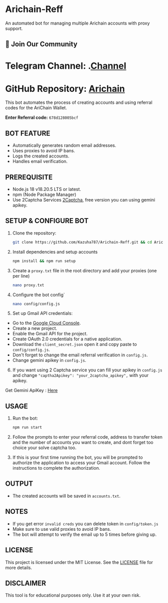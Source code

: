 # Arichain-Reff

An automated bot for managing multiple Arichain accounts with proxy support.

## 📢 Join Our Community

# Telegram Channel: .[Channel](https://t.me/Offical_Im_kazuha)
# GitHub Repository: [Arichain](https://github.com/Kazuha787/Arichain-Reff.git)

This bot automates the process of creating accounts and using referral codes for the AriChain Wallet.

**Enter Referral code:** `678d128005bcf`

## BOT FEATURE

- Automatically generates random email addresses.
- Uses proxies to avoid IP bans.
- Logs the created accounts.
- Handles email verification.

## PREREQUISITE

- Node.js 18 v18.20.5 LTS or latest.
- npm (Node Package Manager)
- Use 2Captcha Services [2Captcha](https://2captcha.com/), free version you can using gemini apikey.

## SETUP & CONFIGURE BOT

1. Clone the repository:

   ```sh
   git clone https://github.com/Kazuha787/Arichain-Reff.git && cd Arichain-Ref
   ```

2. Install dependencies and setup accounts

   ```sh
   npm install && npm run setup
   ```

3. Create a `proxy.txt` file in the root directory and add your proxies (one per line)
   ```sh
   nano proxy.txt
   ```

4. Configure the bot config`
   ```sh
   nano config/config.js
   ```

6. Set up Gmail API credentials:

- Go to the [Google Cloud Console](https://console.developers.google.com/).
- Create a new project.
- Enable the Gmail API for the project.
- Create OAuth 2.0 credentials for a native application.
- Download the `client_secret.json` open it and copy paste to `config/config.js`.
- Don't forget to change the email referral verification in `config.js`.
- Change gemini apikey in `config.js`.

6. If you want using 2 Captcha service you can fill your apikey in `config.js` and change `"captha2Apikey": "your_2captcha_apikey",` with your apikey.

Get Gemini ApiKey : [Here](https://aistudio.google.com/app/apikey)

## USAGE

1. Run the bot:

   ```sh
   npm run start
   ```

2. Follow the prompts to enter your referral code, address to transfer token and the number of accounts you want to create, and dont forget too choice your solve captcha too.

3. If this is your first time running the bot, you will be prompted to authorize the application to access your Gmail account. Follow the instructions to complete the authorization.

## OUTPUT

- The created accounts will be saved in `accounts.txt`.

## NOTES

- If you get error `invalid creds` you can delete token in `config/token.js`
- Make sure to use valid proxies to avoid IP bans.
- The bot will attempt to verify the email up to 5 times before giving up.

## LICENSE

This project is licensed under the MIT License. See the [LICENSE](LICENSE) file for more details.

## DISCLAIMER

This tool is for educational purposes only. Use it at your own risk.

